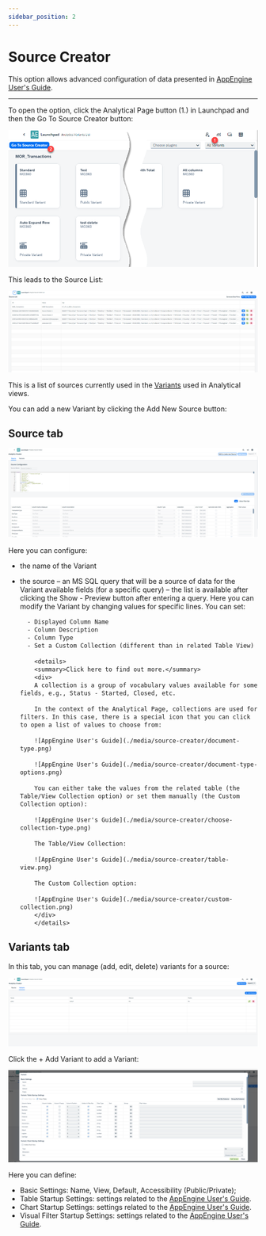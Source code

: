 ```yaml
---
sidebar_position: 2
---
```


# Source Creator

This option allows advanced configuration of data presented in [AppEngine User's Guide](../analytical-page/overview.md#usage).

---

To open the option, click the Analytical Page button (1.) in Launchpad and then the Go To Source Creator button:

![AppEngine User's Guide](./media/source-creator/source-creator-button.png)

This leads to the Source List:

![AppEngine User's Guide](./media/source-creator/source-list.png)

This is a list of sources currently used in the [Variants](/docs/appengine/appengine-users-guide/analytical-page/overview#variants) used in Analytical views.

You can add a new Variant by clicking the Add New Source button:

## Source tab

![AppEngine User's Guide](./media/source-creator/source-configuration.png)

Here you can configure:

- the name of the Variant
- the source – an MS SQL query that will be a source of data for the Variant
available fields (for a specific query) – the list is available after clicking the Show - Preview button after entering a query. Here you can modify the Variant by changing values for specific lines. You can set:

        - Displayed Column Name
        - Column Description
        - Column Type
        - Set a Custom Collection (different than in related Table View)

          <details>
          <summary>Click here to find out more.</summary>
          <div>
          A collection is a group of vocabulary values available for some fields, e.g., Status - Started, Closed, etc.

          In the context of the Analytical Page, collections are used for filters. In this case, there is a special icon that you can click to open a list of values to choose from:

          ![AppEngine User's Guide](./media/source-creator/document-type.png)

          ![AppEngine User's Guide](./media/source-creator/document-type-options.png)

          You can either take the values from the related table (the Table/View Collection option) or set them manually (the Custom Collection option):

          ![AppEngine User's Guide](./media/source-creator/choose-collection-type.png)

          The Table/View Collection:

          ![AppEngine User's Guide](./media/source-creator/table-view.png)

          The Custom Collection option:

          ![AppEngine User's Guide](./media/source-creator/custom-collection.png)
          </div>
          </details>

## Variants tab

In this tab, you can manage (add, edit, delete) variants for a source:

![AppEngine User's Guide](./media/source-creator/variants.png)

Click the + Add Variant to add a Variant:

![AppEngine User's Guide](./media/source-creator/variant-basic-settings-1.png)

Here you can define:

- Basic Settings: Name, View, Default, Accessibility (Public/Private);
- Table Startup Settings: settings related to the [AppEngine User's Guide](../analytical-page/overview.md#table-options).
- Chart Startup Settings: settings related to the [AppEngine User's Guide](../analytical-page/overview.md#chart-options).
- Visual Filter Startup Settings: settings related to the [AppEngine User's Guide](../analytical-page/overview.md#chart-options).

